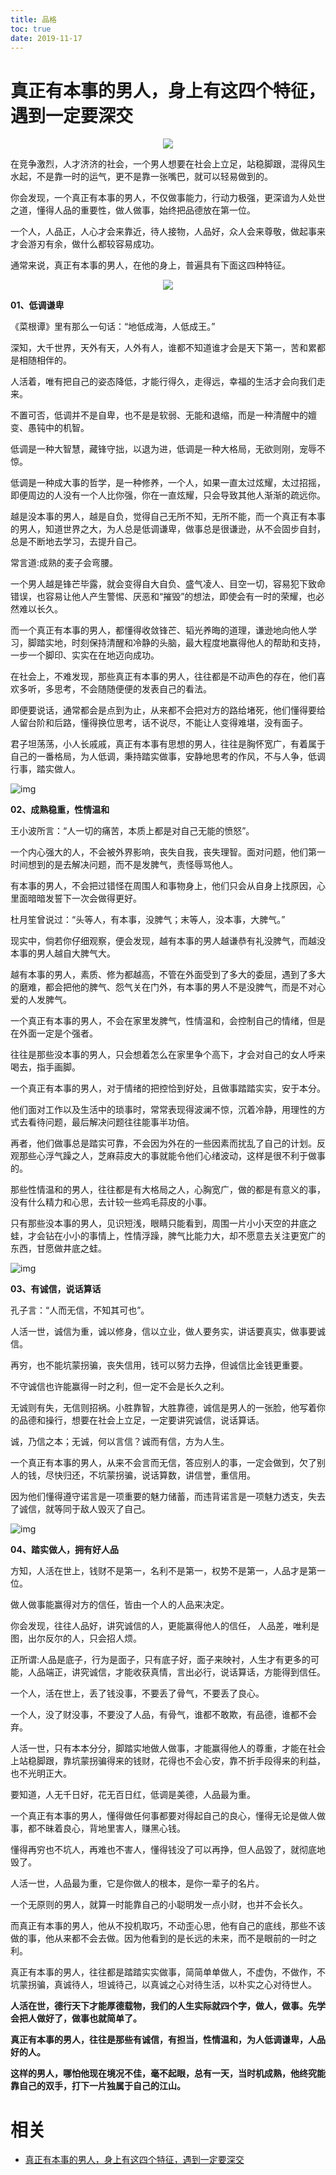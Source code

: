 ```yaml
---
title: 品格
toc: true
date: 2019-11-17
---
```

# 真正有本事的男人，身上有这四个特征，遇到一定要深交


<center>

![](http://images.iterate.site/blog/image/20191106130254.webp?imageslim)

</center>

在竞争激烈，人才济济的社会，一个男人想要在社会上立足，站稳脚跟，混得风生水起，不是靠一时的运气，更不是靠一张嘴巴，就可以轻易做到的。

你会发现，一个真正有本事的男人，不仅做事能力，行动力极强，更深谙为人处世之道，懂得人品的重要性，做人做事，始终把品德放在第一位。

一个人，人品正，人心才会来靠近，待人接物，人品好，众人会来尊敬，做起事来才会游刃有余，做什么都较容易成功。

通常来说，真正有本事的男人，在他的身上，普遍具有下面这四种特征。



<center>

![](http://images.iterate.site/blog/image/20191106130228.webp?imageslim)


</center>



**01、低调谦卑**

《菜根谭》里有那么一句话：“地低成海，人低成王。”

深知，大千世界，天外有天，人外有人，谁都不知道谁才会是天下第一，苦和累都是相随相伴的。

人活着，唯有把自己的姿态降低，才能行得久，走得远，幸福的生活才会向我们走来。

不置可否，低调并不是自卑，也不是是软弱、无能和退缩，而是一种清醒中的嬗变、愚钝中的机智。

低调是一种大智慧，藏锋守拙，以退为进，低调是一种大格局，无欲则刚，宠辱不惊。

低调是一种成大事的哲学，是一种修养，一个人，如果一直太过炫耀，太过招摇，即便周边的人没有一个人比你强，你在一直炫耀，只会导致其他人渐渐的疏远你。

越是没本事的男人，越是自负，觉得自己无所不知，无所不能，而一个真正有本事的男人，知道世界之大，为人总是低调谦卑，做事总是很谦逊，从不会固步自封，总是不断地去学习，去提升自己。

常言道:成熟的麦子会弯腰。

一个男人越是锋芒毕露，就会变得自大自负、盛气凌人、目空一切，容易犯下致命错误，也容易让他人产生警惕、厌恶和“摧毁”的想法，即使会有一时的荣耀，也必然难以长久。

而一个真正有本事的男人，都懂得收敛锋芒、韬光养晦的道理，谦逊地向他人学习，脚踏实地，时刻保持清醒和冷静的头脑，最大程度地赢得他人的帮助和支持，一步一个脚印、实实在在地迈向成功。

在社会上，不难发现，那些真正有本事的男人，往往都是不动声色的存在，他们喜欢多听，多思考，不会随随便便的发表自己的看法。

即便要说话，通常都会是点到为止，从来都不会把对方的路给堵死，他们懂得要给人留台阶和后路，懂得换位思考，话不说尽，不能让人变得难堪，没有面子。

君子坦荡荡，小人长戚戚，真正有本事有思想的男人，往往是胸怀宽广，有着属于自己的一番格局，为人低调，秉持踏实做事，安静地思考的作风，不与人争，低调行事，踏实做人。



![img](https:////upload-images.jianshu.io/upload_images/4194987-78bb770381e1bca0?imageMogr2/auto-orient/strip|imageView2/2/w/596/format/webp)



**02、成熟稳重，性情温和**

王小波所言：“人一切的痛苦，本质上都是对自己无能的愤怒”。

一个内心强大的人，不会被外界影响，丧失自我，丧失理智。面对问题，他们第一时间想到的是去解决问题，而不是发脾气，责怪辱骂他人。

有本事的男人，不会把过错怪在周围人和事物身上，他们只会从自身上找原因，心里面暗暗发誓下一次会做得更好。

杜月笙曾说过：“头等人，有本事，没脾气；末等人，没本事，大脾气。”

现实中，倘若你仔细观察，便会发现，越有本事的男人越谦恭有礼没脾气，而越没本事的男人越自大脾气大。

越有本事的男人，素质、修为都越高，不管在外面受到了多大的委屈，遇到了多大的磨难，都会把他的脾气、怨气关在门外，有本事的男人不是没脾气，而是不对心爱的人发脾气。

一个真正有本事的男人，不会在家里发脾气，性情温和，会控制自己的情绪，但是在外面一定是个强者。

往往是那些没本事的男人，只会想着怎么在家里争个高下，才会对自己的女人呼来喝去，指手画脚。

一个真正有本事的男人，对于情绪的把控恰到好处，且做事踏踏实实，安于本分。

他们面对工作以及生活中的琐事时，常常表现得波澜不惊，沉着冷静，用理性的方式去看待问题，最后解决问题往往能事半功倍。

再者，他们做事总是踏实可靠，不会因为外在的一些因素而扰乱了自己的计划。反观那些心浮气躁之人，芝麻蒜皮大的事就能令他们心绪波动，这样是很不利于做事的。

那些性情温和的男人，往往都是有大格局之人，心胸宽广，做的都是有意义的事，没有什么精力和心思，去计较一些鸡毛蒜皮的小事。

只有那些没本事的男人，见识短浅，眼睛只能看到，周围一片小小天空的井底之蛙，才会钻在小小的事情上，性情浮躁，脾气比能力大，却不愿意去关注更宽广的东西，甘愿做井底之蛙。



![img](https:////upload-images.jianshu.io/upload_images/4194987-2ed680fd98c64dd1?imageMogr2/auto-orient/strip|imageView2/2/w/500/format/webp)



**03、有诚信，说话算话**

孔子言：“人而无信，不知其可也”。

人活一世，诚信为重，诚以修身，信以立业，做人要务实，讲话要真实，做事要诚信。

再穷，也不能坑蒙拐骗，丧失信用，钱可以努力去挣，但诚信比金钱更重要。

不守诚信也许能赢得一时之利，但一定不会是长久之利。

无诚则有失，无信则招祸。小胜靠智，大胜靠德，诚信是男人的一张脸，他写着你的品德和操行，想要在社会上立足，一定要讲究诚信，说话算话。

诚，乃信之本；无诚，何以言信？诚而有信，方为人生。

一个真正有本事的男人，从来不会言而无信，答应别人的事，一定会做到，欠了别人的钱，尽快归还，不坑蒙拐骗，说话算数，讲信誉，重信用。

因为他们懂得遵守诺言是一项重要的魅力储蓄，而违背诺言是一项魅力透支，失去了诚信，就等同于敌人毁灭了自己。



![img](https:////upload-images.jianshu.io/upload_images/4194987-1373149b0d5cd41e?imageMogr2/auto-orient/strip|imageView2/2/w/595/format/webp)



**04、踏实做人，拥有好人品**

方知，人活在世上，钱财不是第一，名利不是第一，权势不是第一，人品才是第一位。

做人做事能赢得对方的信任，皆由一个人的人品来决定。

你会发现，往往人品好，讲究诚信的人，更能赢得他人的信任， 人品差，唯利是图，出尔反尔的人，只会招人烦。

正所谓:人品是底子，行为是面子，只有底子好，面子来映衬，人生才有更多的可能，人品端正，讲究诚信，才能收获真情，言出必行，说话算话，方能得到信任。

一个人，活在世上，丢了钱没事，不要丢了骨气，不要丢了良心。

一个人，没了财没事，不要没了人品，有骨气，谁都不敢欺，有品德，谁都不会弃。

人活一世，只有本本分分，脚踏实地做人做事，才能赢得他人的尊重，才能在社会上站稳脚跟，靠坑蒙拐骗得来的钱财，花得也不会心安，靠不折手段得来的利益，也不光明正大。

要知道，人无千日好，花无百日红，低调是美德，人品最为重。

一个真正有本事的男人，懂得做任何事都要对得起自己的良心，懂得无论是做人做事，都不昧着良心，背地里害人，赚黑心钱。

懂得再穷也不坑人，再难也不害人，懂得钱没了可以再挣，但人品毀了，就彻底地毁了。

人活一世，人品最为重，它是你做人的根本，是你一辈子的名片。

一个无原则的男人，就算一时能靠自己的小聪明发一点小财，也并不会长久。

而真正有本事的男人，他从不投机取巧，不动歪心思，他有自己的底线，那些不该做的事，他从来都不会去做。因为他看到的是长远的未来，而不是眼前的一时之利。

真正有本事的男人，往往都是踏踏实实做事，简简单单做人，不虚伪，不做作，不坑蒙拐骗，真诚待人，坦诚待己，以真诚之心对待生活，以朴实之心对待世人。

**人活在世，德行天下才能厚德载物，我们的人生实际就四个字，做人，做事。先学会把人做好了，做事也就简单了。**

**真正有本事的男人，往往是那些有诚信，有担当，性情温和，为人低调谦卑，人品好的人。**

**这样的男人，哪怕他现在境况不佳，毫不起眼，总有一天，当时机成熟，他终究能靠自己的双手，打下一片独属于自己的江山。**



# 相关

- [真正有本事的男人，身上有这四个特征，遇到一定要深交](https://www.jianshu.com/p/fc0a76a9183e)
